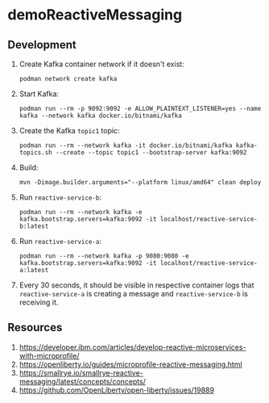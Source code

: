 # demoReactiveMessaging

## Development

1. Create Kafka container network if it doesn't exist:
   ```
   podman network create kafka
   ```
1. Start Kafka:
   ```
   podman run --rm -p 9092:9092 -e ALLOW_PLAINTEXT_LISTENER=yes --name kafka --network kafka docker.io/bitnami/kafka
   ```
1. Create the Kafka `topic1` topic:
   ```
   podman run --rm --network kafka -it docker.io/bitnami/kafka kafka-topics.sh --create --topic topic1 --bootstrap-server kafka:9092
   ```
1. Build:
   ```
   mvn -Dimage.builder.arguments="--platform linux/amd64" clean deploy
   ```
1. Run `reactive-service-b`:
   ```
   podman run --rm --network kafka -e kafka.bootstrap.servers=kafka:9092 -it localhost/reactive-service-b:latest
   ```
1. Run `reactive-service-a`:
   ```
   podman run --rm --network kafka -p 9080:9080 -e kafka.bootstrap.servers=kafka:9092 -it localhost/reactive-service-a:latest
   ```
1. Every 30 seconds, it should be visible in respective container logs that `reactive-service-a` is creating a message and `reactive-service-b` is receiving it.

## Resources

1. <https://developer.ibm.com/articles/develop-reactive-microservices-with-microprofile/>
1. <https://openliberty.io/guides/microprofile-reactive-messaging.html>
1. <https://smallrye.io/smallrye-reactive-messaging/latest/concepts/concepts/>
1. <https://github.com/OpenLiberty/open-liberty/issues/19889>
